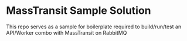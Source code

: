 # MassTransit Sample Solution

This repo serves as a sample for boilerplate required to build/run/test an API/Worker combo with MassTransit on RabbitMQ